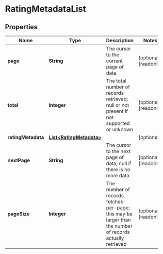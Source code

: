 

# RatingMetadataList


## Properties

| Name | Type | Description | Notes |
|------------ | ------------- | ------------- | -------------|
|**page** | **String** | The cursor to the current page of data |  [optional] [readonly] |
|**total** | **Integer** | The total number of records retrieved; null or not present if not supported or unknown |  [optional] [readonly] |
|**ratingMetadata** | [**List&lt;RatingMetadata&gt;**](RatingMetadata.md) |  |  [optional] |
|**nextPage** | **String** | The cursor to the next page of data; null if there is no more data |  [optional] [readonly] |
|**pageSize** | **Integer** | The number of records fetched per-page; this may be larger than the number of records actually retrieved |  [optional] [readonly] |



